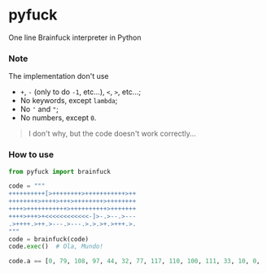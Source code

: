 # pyfuck
One line Brainfuck interpreter in Python

### Note
The implementation don't use
  - `+`, `-` (only to do `-1`, etc...), `<`, `>`, etc...;
  - No keywords, except `lambda`;
  - No `'` and `"`;
  - No numbers, except `0`.

> I don't why, but the code doesn't work correctly...

### How to use
```py
from pyfuck import brainfuck

code = """
++++++++++[>++++++++>+++++++++++>++
++++++++>++++>+++>++++++++>++++++++
++++>+++++++++++>++++++++++>+++++++
++++>+++>+<<<<<<<<<<<<-]>-.>--.>---
.>++++.>++.>---.>---.>.>.>+.>+++.>.
"""
code = brainfuck(code)
code.exec()  # Ola, Mundo!
```
```py
code.a == [0, 79, 108, 97, 44, 32, 77, 117, 110, 100, 111, 33, 10, 0, ...]
```
